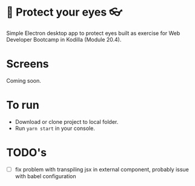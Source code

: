# :eyes: Protect your eyes :eyeglasses:

Simple Electron desktop app to protect eyes built as exercise for Web Developer Bootcamp in Kodilla (Module 20.4).

# Screens 

Coming soon.

# To run

* Download or clone project to local folder.
* Run `yarn start` in your console.

# TODO's

- [ ] fix problem with transpiling jsx in external component, probably issue with babel configuration